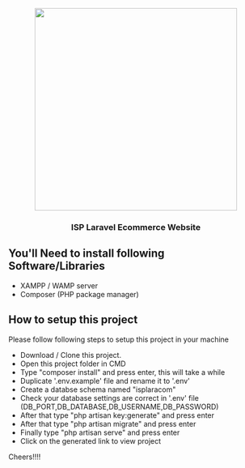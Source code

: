 <p align="center"><a href="https://laravel.com" target="_blank"><img src="https://raw.githubusercontent.com/laravel/art/master/logo-lockup/5%20SVG/2%20CMYK/1%20Full%20Color/laravel-logolockup-cmyk-red.svg" width="400"></a></p>

<h3 align="center">
ISP Laravel Ecommerce Website
</h3>


## You'll Need to install following Software/Libraries
- XAMPP / WAMP server
- Composer (PHP package manager)

## How to setup this project

Please follow following steps to setup this project in your machine

- Download / Clone this project.
- Open this project folder in CMD
- Type "composer install" and press enter, this will take a while
- Duplicate '.env.example' file and rename it to '.env'
- Create a databse schema named "isplaracom"
- Check your database settings are correct in '.env' file (DB_PORT,DB_DATABASE,DB_USERNAME,DB_PASSWORD)
- After that type "php artisan key:generate" and press enter
- After that type "php artisan migrate" and press enter
- Finally type "php artisan serve" and press enter
- Click on the generated link to view project

Cheers!!!!
